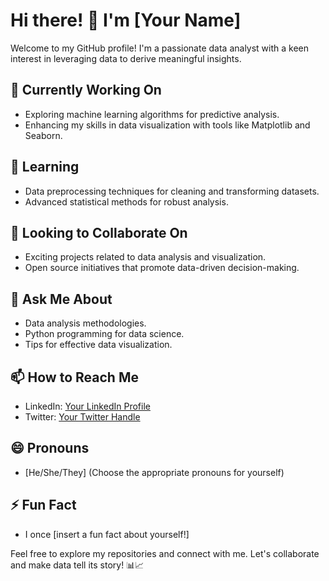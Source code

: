 # Hi there! 👋 I'm [Your Name]

Welcome to my GitHub profile! I'm a passionate data analyst with a keen interest in leveraging data to derive meaningful insights.

## 🔭 Currently Working On

- Exploring machine learning algorithms for predictive analysis.
- Enhancing my skills in data visualization with tools like Matplotlib and Seaborn.

## 🌱 Learning

- Data preprocessing techniques for cleaning and transforming datasets.
- Advanced statistical methods for robust analysis.

## 👯 Looking to Collaborate On

- Exciting projects related to data analysis and visualization.
- Open source initiatives that promote data-driven decision-making.

## 💬 Ask Me About

- Data analysis methodologies.
- Python programming for data science.
- Tips for effective data visualization.

## 📫 How to Reach Me

- LinkedIn: [Your LinkedIn Profile](https://www.linkedin.com/in/your-linkedin-profile/)
- Twitter: [Your Twitter Handle](https://twitter.com/your-twitter-handle)

## 😄 Pronouns

- [He/She/They] (Choose the appropriate pronouns for yourself)

## ⚡ Fun Fact

- I once [insert a fun fact about yourself!]

Feel free to explore my repositories and connect with me. Let's collaborate and make data tell its story! 📊📈
